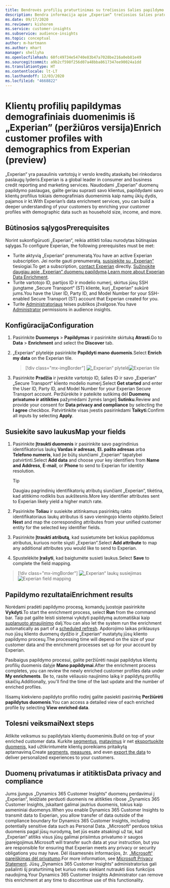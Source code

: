 ```yaml
---
title: Bendrovės profilių praturtinimas su trečiosios šalies papildymo „Experian“
description: Bendra informacija apie „Experian“ trečiosios šalies praturtinimą.
ms.date: 09/17/2020
ms.reviewer: kishorem
ms.service: customer-insights
ms.subservice: audience-insights
ms.topic: conceptual
author: m-hartmann
ms.author: mhart
manager: shellyha
ms.openlocfilehash: 60fc49734e54740e83b47a7028be216a0eb81e49
ms.sourcegitcommit: a9b2cf598f256d07a48bba8617347ee90024a1dd
ms.translationtype: HT
ms.contentlocale: lt-LT
ms.lasthandoff: 12/03/2020
ms.locfileid: "4668822"
---
```

# <a name="enrich-customer-profiles-with-demographics-from-experian-preview"></a><span data-ttu-id="f6f16-103">Klientų profilių papildymas demografiniais duomenimis iš „Experian” (peržiūros versija)</span><span class="sxs-lookup"><span data-stu-id="f6f16-103">Enrich customer profiles with demographics from Experian (preview)</span></span>

<span data-ttu-id="f6f16-104">„Experian“ yra pasaulinis vartotojų ir verslo kreditų ataskaitų bei rinkodaros paslaugų lyderis.</span><span class="sxs-lookup"><span data-stu-id="f6f16-104">Experian is a global leader in consumer and business credit reporting and marketing services.</span></span> <span data-ttu-id="f6f16-105">Naudodami „Experian” duomenų papildymo paslaugas, galite geriau suprasti savo klientus, papildydami savo klientų profilius tokiais demografiniais duomenimis kaip namų ūkių dydis, pajamos ir kt.</span><span class="sxs-lookup"><span data-stu-id="f6f16-105">With Experian’s data enrichment services, you can build a deeper understanding of your customers by enriching your customer profiles with demographic data such as household size, income, and more.</span></span>

## <a name="prerequisites"></a><span data-ttu-id="f6f16-106">Būtinosios sąlygos</span><span class="sxs-lookup"><span data-stu-id="f6f16-106">Prerequisites</span></span>

<span data-ttu-id="f6f16-107">Norint sukonfigūruoti „Experian“, reikia atitikti toliau nurodytas būtinąsias sąlygas.</span><span class="sxs-lookup"><span data-stu-id="f6f16-107">To configure Experian, the following prerequisites must be met:</span></span>

- <span data-ttu-id="f6f16-108">Turite aktyvią „Experian“ prenumeratą.</span><span class="sxs-lookup"><span data-stu-id="f6f16-108">You have an active Experian subscription.</span></span> <span data-ttu-id="f6f16-109">Jei norite gauti prenumeratą, [susisiekite su „Experian“](https://www.experian.com/marketing-services/contact) tiesiogiai.</span><span class="sxs-lookup"><span data-stu-id="f6f16-109">To get a subscription, [contact Experian](https://www.experian.com/marketing-services/contact) directly.</span></span> <span data-ttu-id="f6f16-110">[Sužinokite daugiau apie „Experian“ duomenų papildymą](https://www.experian.com/marketing-services/microsoft?cmpid=ems_web_mci_cdppage).</span><span class="sxs-lookup"><span data-stu-id="f6f16-110">[Learn more about Experian Data Enrichment](https://www.experian.com/marketing-services/microsoft?cmpid=ems_web_mci_cdppage).</span></span>
- <span data-ttu-id="f6f16-111">Turite vartotojo ID, partijos ID ir modelio numerį, skirtus jūsų SSH įjungtame „Secure Transport“ (ST) kliente, kurį „Experian“ sukūrė jums.</span><span class="sxs-lookup"><span data-stu-id="f6f16-111">You have the User ID, Party ID, and Model Number for your SSH-enabled Secure Transport (ST) account that Experian created for you.</span></span>
- <span data-ttu-id="f6f16-112">Turite [Administratoriaus](permissions.md#administrator) teises publikos įžvalgose.</span><span class="sxs-lookup"><span data-stu-id="f6f16-112">You have [Administrator](permissions.md#administrator) permissions in audience insights.</span></span>

## <a name="configuration"></a><span data-ttu-id="f6f16-113">Konfigūracija</span><span class="sxs-lookup"><span data-stu-id="f6f16-113">Configuration</span></span>

1. <span data-ttu-id="f6f16-114">Pasirinkite **Duomenys** > **Papildymas** ir pasirinkite skirtuką **Atrasti**.</span><span class="sxs-lookup"><span data-stu-id="f6f16-114">Go to **Data** > **Enrichment** and select the **Discover** tab.</span></span>

1. <span data-ttu-id="f6f16-115">„Experian“ plytelėje pasirinkite **Papildyti mano duomenis**.</span><span class="sxs-lookup"><span data-stu-id="f6f16-115">Select **Enrich my data** on the Experian tile.</span></span>

   > [!div class="mx-imgBorder"]
   > <span data-ttu-id="f6f16-116">![„Experian“ plytelė](media/experian-tile.png "„Experian“ plytelė")</span><span class="sxs-lookup"><span data-stu-id="f6f16-116">![Experian tile](media/experian-tile.png "Experian tile")</span></span>

1. <span data-ttu-id="f6f16-117">Pasirinkite **Pradžia** ir įveskite vartotojo ID, šalies ID ir savo „Experian“ „Secure Transport“ kliento modelio numerį.</span><span class="sxs-lookup"><span data-stu-id="f6f16-117">Select **Get started** and enter the User ID, Party ID, and Model Number for your Experian Secure Transport account.</span></span> <span data-ttu-id="f6f16-118">Peržiūrėkite ir pateikite sutikimą dėl **Duomenų privatumo ir atitikties** pažymėdami žymės langelį **Sutinku**.</span><span class="sxs-lookup"><span data-stu-id="f6f16-118">Review and provide your consent for **Data privacy and compliance** by selecting the **I agree** checkbox.</span></span> <span data-ttu-id="f6f16-119">Patvirtinkite visas įvestis pasirinkdami **Taikyti**.</span><span class="sxs-lookup"><span data-stu-id="f6f16-119">Confirm all inputs by selecting **Apply**.</span></span>

## <a name="map-your-fields"></a><span data-ttu-id="f6f16-120">Susiekite savo laukus</span><span class="sxs-lookup"><span data-stu-id="f6f16-120">Map your fields</span></span>

1. <span data-ttu-id="f6f16-121">Pasirinkite **Įtraukti duomenis** ir pasirinkite savo pagrindinius identifikatorius laukų **Vardas ir adresas**, **El. pašto adresas** arba **Telefono numeris**, kad jie būtų siunčiami „Experian“ tapatybei patvirtinti.</span><span class="sxs-lookup"><span data-stu-id="f6f16-121">Select **Add data** and choose your key identifiers from **Name and Address**, **E-mail**, or **Phone** to send to Experian for identity resolution.</span></span>

   > [!TIP]
   > <span data-ttu-id="f6f16-122">Daugiau pagrindinių identifikatorių atributų siunčiant „Experian“, tikėtina, kad atitikimo rodiklis bus aukštesnis.</span><span class="sxs-lookup"><span data-stu-id="f6f16-122">More key identifier attributes sent to Experian likely yield a higher match rate.</span></span>

1. <span data-ttu-id="f6f16-123">Pasirinkite **Toliau** ir susiekite atitinkamus pasirinktų rakto identifikatoriaus laukų atributus iš savo vieningojo kliento objekto.</span><span class="sxs-lookup"><span data-stu-id="f6f16-123">Select **Next** and map the corresponding attributes from your unified customer entity for the selected key identifier fields.</span></span>

1. <span data-ttu-id="f6f16-124">Pasirinkite **Įtraukti atributą**, kad susietumėte bet kokius papildomus atributus, kuriuos norite siųsti „Experian“.</span><span class="sxs-lookup"><span data-stu-id="f6f16-124">Select **Add attribute** to map any additional attributes you would like to send to Experian.</span></span>

1.  <span data-ttu-id="f6f16-125">Spustelėkite **Įrašyti**, kad baigtumėte susieti laukus.</span><span class="sxs-lookup"><span data-stu-id="f6f16-125">Select **Save** to complete the field mapping.</span></span>

   > [!div class="mx-imgBorder"]
   > <span data-ttu-id="f6f16-126">![„Experian“ laukų susiejimas](media/experian-field-mapping.png "„Experian“ laukų susiejimas")</span><span class="sxs-lookup"><span data-stu-id="f6f16-126">![Experian field mapping](media/experian-field-mapping.png "Experian field mapping")</span></span>

## <a name="enrichment-results"></a><span data-ttu-id="f6f16-127">Papildymo rezultatai</span><span class="sxs-lookup"><span data-stu-id="f6f16-127">Enrichment results</span></span>

<span data-ttu-id="f6f16-128">Norėdami pradėti papildymo procesą, komandų juostoje pasirinkite **Vykdyti**.</span><span class="sxs-lookup"><span data-stu-id="f6f16-128">To start the enrichment process, select **Run** from the command bar.</span></span> <span data-ttu-id="f6f16-129">Taip pat galite leisti sistemai vykdyti papildymą automatiškai kaip [suplanuoto atnaujinimo](system.md#schedule-tab) dalį.</span><span class="sxs-lookup"><span data-stu-id="f6f16-129">You can also let the system run the enrichment automatically as part of a [scheduled refresh](system.md#schedule-tab).</span></span> <span data-ttu-id="f6f16-130">Apdorojimo laikas priklausys nuo jūsų kliento duomenų dydžio ir „Experian“ nustatytų jūsų kliento papildymo procesų.</span><span class="sxs-lookup"><span data-stu-id="f6f16-130">The processing time will depend on the size of your customer data and the enrichment processes set up for your account by Experian.</span></span>

<span data-ttu-id="f6f16-131">Pasibaigus papildymo procesui, galite peržiūrėti naujai papildytus klientų profilių duomenis dalyje **Mano papildymai**.</span><span class="sxs-lookup"><span data-stu-id="f6f16-131">After the enrichment process completes, you can review the newly enriched customer profiles data under **My enrichments**.</span></span> <span data-ttu-id="f6f16-132">Be to, rasite vėliausio naujinimo laiką ir papildytų profilių skaičių.</span><span class="sxs-lookup"><span data-stu-id="f6f16-132">Additionally, you'll find the time of the last update and the number of enriched profiles.</span></span>

<span data-ttu-id="f6f16-133">Išsamų kiekvieno papildyto profilio rodinį galite pasiekti pasirinkę **Peržiūrėti papildytus duomenis**.</span><span class="sxs-lookup"><span data-stu-id="f6f16-133">You can access a detailed view of each enriched profile by selecting **View enriched data**.</span></span>

## <a name="next-steps"></a><span data-ttu-id="f6f16-134">Tolesni veiksmai</span><span class="sxs-lookup"><span data-stu-id="f6f16-134">Next steps</span></span>

<span data-ttu-id="f6f16-135">Atlikite veiksmus su papildytais klientų duomenimis.</span><span class="sxs-lookup"><span data-stu-id="f6f16-135">Build on top of your enriched customer data.</span></span> <span data-ttu-id="f6f16-136">Kurkite [segmentus](segments.md), [matavimus](measures.md) ir net [eksportuokite duomenis](export-destinations.md), kad užtikrintumėte klientų poreikiams pritaikytą aptarnavimą.</span><span class="sxs-lookup"><span data-stu-id="f6f16-136">Create [segments](segments.md), [measures](measures.md), and even [export the data](export-destinations.md) to deliver personalized experiences to your customers.</span></span>

## <a name="data-privacy-and-compliance"></a><span data-ttu-id="f6f16-137">Duomenų privatumas ir atitiktis</span><span class="sxs-lookup"><span data-stu-id="f6f16-137">Data privacy and compliance</span></span>

<span data-ttu-id="f6f16-138">Jums įjungus „Dynamics 365 Customer Insights“ duomenų perdavimui į „Experian“, leidžiate perduoti duomenis ne atitikties ribose „Dynamics 365 Customer Insights, įskaitant galimai jautrius duomenis, tokius kaip asmeniniai duomenys.</span><span class="sxs-lookup"><span data-stu-id="f6f16-138">When you enable Dynamics 365 Customer Insights to transmit data to Experian, you allow transfer of data outside of the compliance boundary for Dynamics 365 Customer Insights, including potentially sensitive data such as Personal Data.</span></span> <span data-ttu-id="f6f16-139">„Microsoft“ perduos tokius duomenis pagal jūsų nurodymą, bet jūs esate atsakingi už tai, kad „Experian“ atitiks visus jūsų galimai prisiimtus privatumo ir saugos įpareigojimus.</span><span class="sxs-lookup"><span data-stu-id="f6f16-139">Microsoft will transfer such data at your instruction, but you are responsible for ensuring that Experian meets any privacy or security obligations you may have.</span></span> <span data-ttu-id="f6f16-140">Dėl išsamesnės informacijos, žr. [„Microsoft“ pareiškimas dėl privatumo](https://go.microsoft.com/fwlink/?linkid=396732).</span><span class="sxs-lookup"><span data-stu-id="f6f16-140">For more information, see [Microsoft Privacy Statement](https://go.microsoft.com/fwlink/?linkid=396732).</span></span>
<span data-ttu-id="f6f16-141">Jūsų „Dynamics 365 Customer Insights“ administratorius gali pašalinti šį praturtinimą bet kuriuo metu siekiant nutraukti šios funkcijos naudojimą.</span><span class="sxs-lookup"><span data-stu-id="f6f16-141">Your Dynamics 365 Customer Insights Administrator can remove this enrichment at any time to discontinue use of this functionality.</span></span>
